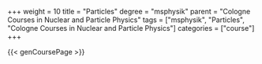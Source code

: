 +++
weight = 10
title = "Particles"
degree = "msphysik"
parent = "Cologne Courses in Nuclear and Particle Physics"
tags = ["msphysik", "Particles", "Cologne Courses in Nuclear and Particle Physics"]
categories = ["course"]
+++

{{< genCoursePage >}}

